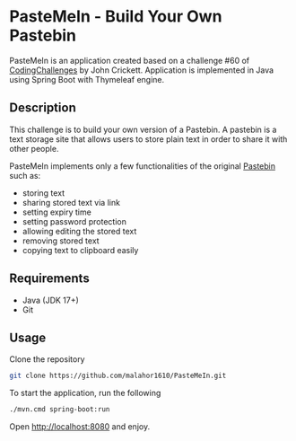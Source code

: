 # PasteMeIn - Build Your Own Pastebin

PasteMeIn is an application created based on a challenge #60 of [CodingChallenges](https://codingchallenges.fyi/challenges/challenge-pastebin) by John Crickett.
Application is implemented in Java using Spring Boot with Thymeleaf engine.

## Description

This challenge is to build your own version of a Pastebin. A pastebin is a text storage site that allows users to store plain text in order to share it with other people.

PasteMeIn implements only a few functionalities of the original [Pastebin](https://pastebin.com/) such as:

- storing text
- sharing stored text via link
- setting expiry time
- setting password protection
- allowing editing the stored text
- removing stored text
- copying text to clipboard easily

## Requirements

- Java (JDK 17+)
- Git

## Usage

Clone the repository

```bash
git clone https://github.com/malahor1610/PasteMeIn.git
```
To start the application, run the following

```bash
./mvn.cmd spring-boot:run
```

Open [http://localhost:8080](http://localhost:8080) and enjoy.
